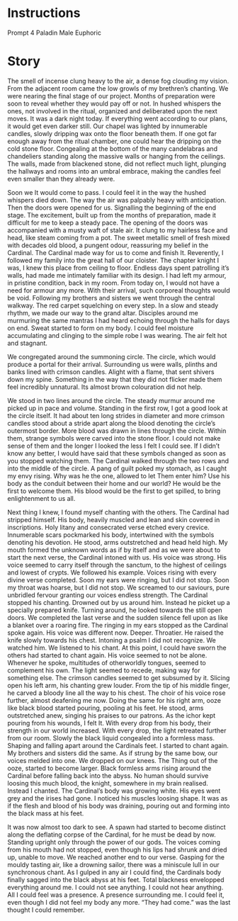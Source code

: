 # Instructions

Prompt 4
Paladin
Male
Euphoric

# Story


The smell of incense clung heavy to the air, a dense fog clouding my vision. From the adjacent room came the low growls of my brethren’s chanting. We were nearing the final stage of our project. Months of preparation were soon to reveal whether they would pay off or not. In hushed whispers the ones, not involved in the ritual, organized and deliberated upon the next moves. It was a dark night today. If everything went according to our plans, it would get even darker still. Our chapel was lighted by innumerable candles, slowly dripping wax onto the floor beneath them. If one got far enough away from the ritual chamber, one could hear the dripping on the cold stone floor. Congealing at the bottom of the many candelabras and chandeliers standing along the massive walls or hanging from the ceilings. The walls, made from blackened stone, did not reflect much light, plunging the hallways and rooms into an umbral embrace, making the candles feel even smaller than they already were.

Soon we It would come to pass. I could feel it in the way the hushed whispers died down. The way the air was palpably heavy with anticipation. Then the doors were opened for us. Signalling the beginning of the end stage. The excitement, built up from the months of preparation, made it difficult for me to keep a steady pace. The opening of the doors was accompanied with a musty waft of stale air. It clung to my hairless face and head, like steam coming from a pot. The sweet metallic smell of fresh mixed with decades old blood, a pungent odour, reassuring my belief in the Cardinal. The Cardinal made way for us to come and finish It. Reverently, I followed my family into the great hall of our cloister. The chapter knight I was, I knew this place from ceiling to floor. Endless days spent patrolling it’s walls, had made me intimately familiar with its design. I had left my armour, in pristine condition, back in my room. From today on, I would not have a need for armour any more. With their arrival, such corporeal thoughts would be void. Following my brothers and sisters we went through the central walkway. The red carpet squelching on every step. In a slow and steady rhythm, we made our way to the grand altar. Disciples around me murmuring the same mantras I had heard echoing through the halls for days on end. Sweat started to form on my body. I could feel moisture accumulating and clinging to the simple robe I was wearing. The air felt hot and stagnant.

We congregated around the summoning circle. The circle, which would produce a portal for their arrival. Surrounding us were walls, plinths and banks lined with crimson candles. Alight with a flame, that sent shivers down my spine. Something in the way that they did not flicker made them feel incredibly unnatural. Its almost brown colouration did not help.

We stood in two lines around the circle. The steady murmur around me picked up in pace and volume. Standing in the first row, I got a good look at the circle itself. It had about ten long strides in diameter and more crimson candles stood about a stride apart along the blood denoting the circle’s outermost border. More blood was drawn in lines through the circle. Within them, strange symbols were carved into the stone floor. I could not make sense of them and the longer I looked the less I felt I could see. If I didn’t know any better, I would have said that these symbols changed as soon as you stopped watching them. The Cardinal walked through the two rows and into the middle of the circle. A pang of guilt poked my stomach, as I caught my envy rising. Why was he the one, allowed to let Them enter him? Use his body as the conduit between their home and our world? He would be the first to welcome them. His blood would be the first to get spilled, to bring enlightenment to us all.

Next thing I knew, I found myself chanting with the others. The Cardinal had stripped himself. His body, heavily muscled and lean and skin covered in inscriptions. Holy litany and consecrated verse etched every crevice. Innumerable scars pockmarked his body, intertwined with the symbols denoting his devotion. He stood, arms outstretched and head held high. My mouth formed the unknown words as if by itself and as we were about to start the next verse, the Cardinal intoned with us. His voice was strong. His voice seemed to carry itself through the sanctum, to the highest of ceilings and lowest of crypts. We followed his example. Voices rising with every divine verse completed. Soon my ears were ringing, but I did not stop. Soon my throat was hoarse, but I did not stop. We screamed to our saviours, pure unbridled fervour granting our voices endless strength. The Cardinal stopped his chanting. Drowned out by us around him. Instead he picket up a specially prepared knife. Turning around, he looked towards the still open doors. We completed the last verse and the sudden silence fell upon as like a blanket over a roaring fire. The ringing in my ears stopped as the Cardinal spoke again. His voice was different now. Deeper. Throatier. He raised the knife slowly towards his chest. Intoning a psalm I did not recognize. We watched him. We listened to his chant. At this point, I could have sworn the others had started to chant again. His voice seemed to not be alone. Whenever he spoke, multitudes of otherworldly tongues, seemed to complement his own. The light seemed to recede, making way for something else. The crimson candles seemed to get subsumed by it. Slicing open his left arm, his chanting grew louder. From the tip of his middle finger, he carved a bloody line all the way to his chest. The choir of his voice rose further, almost deafening me now. Doing the same for his right arm, ooze like black blood started pouring, pooling at his feet. He stood, arms outstretched anew, singing his praises to our patrons. As the ichor kept pouring from his wounds, I felt It. With every drop from his body, their strength in our world increased. With every drop, the light retreated further from our room. Slowly the black liquid congealed into a formless mass. Shaping and falling apart around the Cardinals feet. I started to chant again. My brothers and sisters did the same. As if strung by the same bow, our voices melded into one. We dropped on our knees. The Thing out of the ooze, started to become larger. Black formless arms rising around the Cardinal before falling back into the abyss. No human should survive loosing this much blood, the knight, somewhere in my brain realised. Instead I chanted. The Cardinal’s body was growing white. His eyes went grey and the irises had gone. I noticed his muscles loosing shape. It was as if the flesh and blood of his body was draining, pouring out and forming into the black mass at his feet.

It was now almost too dark to see. A spawn had started to become distinct along the deflating corpse of the Cardinal, for he must be dead by now. Standing upright only through the power of our gods. The voices coming from his mouth had not stopped, even though his lips had shrunk and dried up, unable to move. We reached another end to our verse. Gasping for the mouldy tasting air, like a drowning sailor, there was a miniscule lull in our synchronous chant. As I gulped in any air I could find, the Cardinals body finally sagged into the black abyss at his feet. Total blackness envelopped everything around me. I could not see anything. I could not hear anything. All I could feel was a presence. A presence surrounding me. I could feel it, even though I did not feel my body any more. “They had come.” was the last thought I could remember.